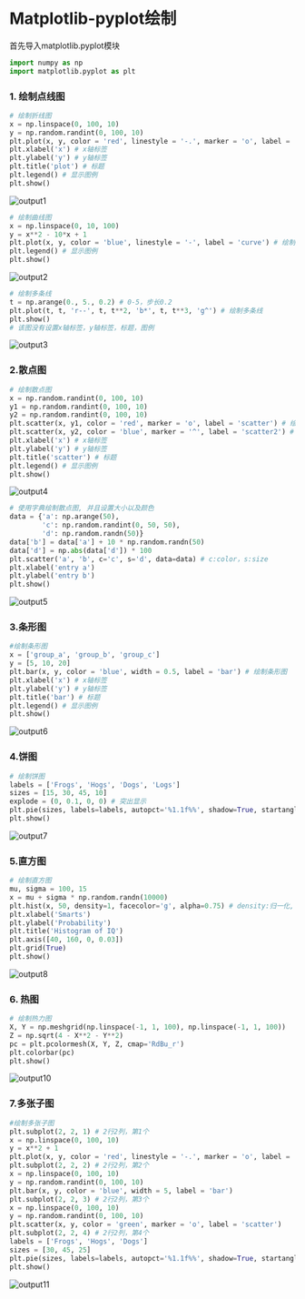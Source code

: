 # Matplotlib-pyplot绘制

首先导入matplotlib.pyplot模块
```python
import numpy as np
import matplotlib.pyplot as plt
```

### 1. 绘制点线图

```python
# 绘制折线图
x = np.linspace(0, 100, 10)
y = np.random.randint(0, 100, 10)
plt.plot(x, y, color = 'red', linestyle = '-.', marker = 'o', label = 'line') # 绘制折线图, color: 颜色, linestyle: 线型, marker: 点型, label: 标签
plt.xlabel('x') # x轴标签
plt.ylabel('y') # y轴标签
plt.title('plot') # 标题
plt.legend() # 显示图例
plt.show()
```

![output1](../images/数据分析/matplotlib-pyplot/output1.png)

```python
# 绘制曲线图
x = np.linspace(0, 10, 100)
y = x**2 - 10*x + 1
plt.plot(x, y, color = 'blue', linestyle = '-', label = 'curve') # 绘制曲线图
plt.legend() # 显示图例
plt.show()
```

![output2](../images/数据分析/matplotlib-pyplot/output2.png)

```python
# 绘制多条线
t = np.arange(0., 5., 0.2) # 0-5，步长0.2
plt.plot(t, t, 'r--', t, t**2, 'b*', t, t**3, 'g^') # 绘制多条线
plt.show()
# 该图没有设置x轴标签，y轴标签，标题，图例
```

![output3](../images/数据分析/matplotlib-pyplot/output3.png)

### 2.散点图

```python
# 绘制散点图
x = np.random.randint(0, 100, 10)
y1 = np.random.randint(0, 100, 10)
y2 = np.random.randint(0, 100, 10)
plt.scatter(x, y1, color = 'red', marker = 'o', label = 'scatter') # 绘制散点图
plt.scatter(x, y2, color = 'blue', marker = '^', label = 'scatter2') # 绘制散点图
plt.xlabel('x') # x轴标签
plt.ylabel('y') # y轴标签
plt.title('scatter') # 标题
plt.legend() # 显示图例
plt.show()
```

![output4](../images/数据分析/matplotlib-pyplot/output4.png)

```python
# 使用字典绘制散点图, 并且设置大小以及颜色
data = {'a': np.arange(50),
        'c': np.random.randint(0, 50, 50),
        'd': np.random.randn(50)}
data['b'] = data['a'] + 10 * np.random.randn(50)
data['d'] = np.abs(data['d']) * 100
plt.scatter('a', 'b', c='c', s='d', data=data) # c:color，s:size
plt.xlabel('entry a')
plt.ylabel('entry b')
plt.show()
```

![output5](../images/数据分析/matplotlib-pyplot/output5.png)

### 3.条形图

```python
#绘制条形图
x = ['group_a', 'group_b', 'group_c']
y = [5, 10, 20]
plt.bar(x, y, color = 'blue', width = 0.5, label = 'bar') # 绘制条形图
plt.xlabel('x') # x轴标签
plt.ylabel('y') # y轴标签
plt.title('bar') # 标题
plt.legend() # 显示图例
plt.show()
```

![output6](../images/数据分析/matplotlib-pyplot/output6.png)

### 4.饼图

```python
# 绘制饼图
labels = ['Frogs', 'Hogs', 'Dogs', 'Logs']
sizes = [15, 30, 45, 10]
explode = (0, 0.1, 0, 0) # 突出显示
plt.pie(sizes, labels=labels, autopct='%1.1f%%', shadow=True, startangle=90, explode=explode) # autopct:显示百分比, shadow:阴影, startangle:起始角度
plt.show()
```

![output7](../images/数据分析/matplotlib-pyplot/output7.png)

### 5.直方图

```python
# 绘制直方图
mu, sigma = 100, 15
x = mu + sigma * np.random.randn(10000)
plt.hist(x, 50, density=1, facecolor='g', alpha=0.75) # density:归一化, facecolor:颜色, alpha:透明度
plt.xlabel('Smarts')
plt.ylabel('Probability')
plt.title('Histogram of IQ')
plt.axis([40, 160, 0, 0.03])
plt.grid(True)
plt.show()
```

![output8](../images/数据分析/matplotlib-pyplot/output8.png)

### 6. 热图

```python
# 绘制热力图
X, Y = np.meshgrid(np.linspace(-1, 1, 100), np.linspace(-1, 1, 100))
Z = np.sqrt(4 - X**2 - Y**2)
pc = plt.pcolormesh(X, Y, Z, cmap='RdBu_r')
plt.colorbar(pc)
plt.show()
```

![output10](../images/数据分析/matplotlib-pyplot/output10.png)

### 7.多张子图

```python
#绘制多张子图
plt.subplot(2, 2, 1) # 2行2列，第1个
x = np.linspace(0, 100, 10)
y = x**2 + 1
plt.plot(x, y, color = 'red', linestyle = '-.', marker = 'o', label = 'line')
plt.subplot(2, 2, 2) # 2行2列，第2个
x = np.linspace(0, 100, 10)
y = np.random.randint(0, 100, 10)
plt.bar(x, y, color = 'blue', width = 5, label = 'bar')
plt.subplot(2, 2, 3) # 2行2列，第3个
x = np.linspace(0, 100, 10)
y = np.random.randint(0, 100, 10)
plt.scatter(x, y, color = 'green', marker = 'o', label = 'scatter')
plt.subplot(2, 2, 4) # 2行2列，第4个
labels = ['Frogs', 'Hogs', 'Dogs']
sizes = [30, 45, 25]
plt.pie(sizes, labels=labels, autopct='%1.1f%%', shadow=True, startangle=90)
plt.show()
```

![output11](../images/数据分析/matplotlib-pyplot/output11.png)
